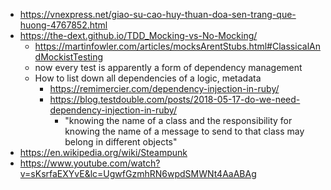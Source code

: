 - https://vnexpress.net/giao-su-cao-huy-thuan-doa-sen-trang-que-huong-4767852.html
- https://the-dext.github.io/TDD_Mocking-vs-No-Mocking/
	- https://martinfowler.com/articles/mocksArentStubs.html#ClassicalAndMockistTesting
	- now every test is apparently a form of dependency management
	- How to list down all dependencies of a logic, metadata
		- https://remimercier.com/dependency-injection-in-ruby/
		- https://blog.testdouble.com/posts/2018-05-17-do-we-need-dependency-injection-in-ruby/
			- "knowing the name of a class and the responsibility for knowing the name of a message to send to that class may belong in different objects"
- https://en.wikipedia.org/wiki/Steampunk
- https://www.youtube.com/watch?v=sKsrfaEXYvE&lc=UgwfGzmhRN6wpdSMWNt4AaABAg